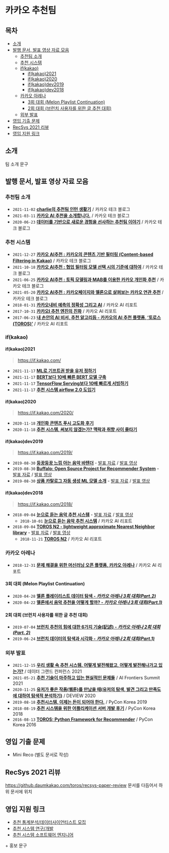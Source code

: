 # 카카오 추천팀 <!-- omit in toc -->

## 목차 <!-- omit in toc -->

- [소개](#소개)
- [발행 문서, 발표 영상 자료 모음](#발행-문서-발표-영상-자료-모음)
  - [추천팀 소개](#추천팀-소개)
  - [추천 시스템](#추천-시스템)
  - [if(kakao)](#ifkakao)
    - [if(kakao)2021](#ifkakao2021)
    - [if(kakao)2020](#ifkakao2020)
    - [if(kakao)dev2019](#ifkakaodev2019)
    - [if(kakao)dev2018](#ifkakaodev2018)
  - [카카오 아레나](#카카오-아레나)
    - [3회 대회 (Melon Playlist Continuation)](#3회-대회-melon-playlist-continuation)
    - [2회 대회 (브런치 사용자를 위한 글 추천 대회)](#2회-대회-브런치-사용자를-위한-글-추천-대회)
  - [외부 발표](#외부-발표)
- [영입 기출 문제](#영입-기출-문제)
- [RecSys 2021 리뷰](#recsys-2021-리뷰)
- [영입 지원 링크](#영입-지원-링크)

## 소개

팀 소개 문구

## 발행 문서, 발표 영상 자료 모음

### 추천팀 소개

- `2021-11-02` **[charlie의 추천팀 인턴 생활기](https://tech.kakao.com/2021/11/02/charlie-internship/)** / 카카오 테크 블로그
- `2021-03-11` **[카카오 AI 추천을 소개합니다.](https://tech.kakao.com/2021/03/11/kakao-ai/)** / 카카오 테크 블로그
- `2020-06-23` **[데이터를 기반으로 새로운 경험을 선사하는 추천팀 이야기](https://tech.kakao.com/2020/06/23/recruit-algorithm-ml/)** / 카카오 테크 블로그

### 추천 시스템

- `2021-12-27` **[카카오 AI추천 : 카카오의 콘텐츠 기반 필터링 (Content-based Filtering in Kakao)](https://tech.kakao.com/2021/12/27/content-based-filtering-in-kakao/)** / 카카오 테크 블로그
- `2021-10-18` **[카카오 AI추천 : 협업 필터링 모델 선택 시의 기준에 대하여](https://tech.kakao.com/2021/10/18/collaborative-filtering/)** / 카카오 테크 블로그
- `2021-06-25` **[카카오 AI추천 : 토픽 모델링과 MAB를 이용한 카카오 개인화 추천](https://tech.kakao.com/2021/06/25/kakao-ai-recommendation-01/)** / 카카오 테크 블로그
- `2021-05-20` **[카카오 AI추천 : 카카오페이지와 멜론으로 살펴보는 카카오 연관 추천](https://tech.kakao.com/2021/05/20/kakao-ai-recommendation/)** / 카카오 테크 블로그
- `2018-01-31` **[카카오내비 예측의 정확성 그리고 AI](https://brunch.co.kr/@kakao-it/193)** / 카카오 AI 리포트
- `2017-10-31` **[카카오I 추천 엔진의 진화](https://brunch.co.kr/@kakao-it/136)** / 카카오 AI 리포트
- `2017-06-23` **[내 손안의 AI 비서, 추천 알고리듬 - 카카오의 AI 추천 플랫폼, ‘토로스(TOROS)’](https://brunch.co.kr/@kakao-it/72)** / 카카오 AI 리포트

### if(kakao)

#### if(kakao)2021

> <https://if.kakao.com/>

- `2021-11-17` **[ML로 기프트권 받을 유저 정하기](https://if.kakao.com/session/26)**
- `2021-11-17` **[BERT보다 10배 빠른 BERT 모델 구축](https://if.kakao.com/session/27)**
- `2021-11-17` **[TensorFlow Serving보다 10배 빠르게 서빙하기](https://if.kakao.com/session/28)**
- `2021-11-17` **[추천 시스템 airflow 2.0 도입기](https://if.kakao.com/session/29)**

#### if(kakao)2020

> <https://if.kakao.com/2020/>

- `2020-11-18` **[개인화 콘텐츠 푸시 고도화 후기](https://if.kakao.com/2020/session/93)**
- `2020-11-18` **[추천 시스템, 써보지 않겠는가? 맥락과 취향 사이 줄타기](https://if.kakao.com/2020/session/125)**

#### if(kakao)dev2019

> <https://if.kakao.com/2019/>

- `2019-08-30` **[둥꿍둥꿍 느낌 아는 음악 바텐더](https://if.kakao.com/2019/program?sessionId=1bfc0d56-3946-4e40-9ab1-523f16d8594a)** - [발표 자료](https://mk.kakaocdn.net/dn/if-kakao/conf2019/%EB%B0%9C%ED%91%9C%EC%9E%90%EB%A3%8C_2019/T08-S01.pdf) / [발표 영상](https://mk-v1.kakaocdn.net/dn/if-kakao/conf2019/conf_video_2019/2_103_01_m1.mp4)
- `2019-08-30` **[Buffalo: Open Source Project for Recommender System](https://if.kakao.com/2019/program?sessionId=c59d4061-6914-4a65-8fb5-f0a0c6c65b93)** - [발표 자료](https://mk.kakaocdn.net/dn/if-kakao/conf2019/%EB%B0%9C%ED%91%9C%EC%9E%90%EB%A3%8C_2019/T08-S02-Buffalo.pdf) / [발표 영상](https://mk-v1.kakaocdn.net/dn/if-kakao/conf2019/conf_video_2019/2_103_02_m1.mp4)
- `2019-08-30` **[상품 카탈로그 자동 생성 ML 모델 소개](https://if.kakao.com/2019/program?sessionId=dce0dd84-d054-4b80-8013-b3d58f61bbe8)** - [발표 자료](https://mk.kakaocdn.net/dn/if-kakao/conf2019/%EB%B0%9C%ED%91%9C%EC%9E%90%EB%A3%8C_2019/T08-S04.pdf) / [발표 영상](https://mk-v1.kakaocdn.net/dn/if-kakao/conf2019/conf_video_2019/2_103_04_m1.mp4)

#### if(kakao)dev2018

> <https://if.kakao.com/2018/>

- `2018-09-04` **[눈으로 듣는 음악 추천 시스템](https://if.kakao.com/2018/program?sessionId=959a3047-0a08-4a42-99ce-35a9210ab49a)** - [발표 자료](https://mk.kakaocdn.net/dn/if-kakao/conf2018/%E1%84%82%E1%85%AE%E1%86%AB%E1%84%8B%E1%85%B3%E1%84%85%E1%85%A9%20%E1%84%83%E1%85%B3%E1%86%AE%E1%84%82%E1%85%B3%E1%86%AB%20%E1%84%8B%E1%85%B3%E1%86%B7%E1%84%8B%E1%85%A1%E1%86%A8%20%E1%84%8E%E1%85%AE%E1%84%8E%E1%85%A5%E1%86%AB%20%E1%84%89%E1%85%B5%E1%84%89%E1%85%B3%E1%84%90%E1%85%A6%E1%86%B7.pdf) / [발표 영상](http://tv.kakao.com/v/391418802)
  - `2018-10-01` **[눈으로 듣는 음악 추천 시스템](https://brunch.co.kr/@kakao-it/282)** / 카카오 AI 리포트
- `2018-09-04` **[TOROS N2 - lightweight approximate Nearest Neighbor library](https://if.kakao.com/2018/program?sessionId=ad6ea793-70e6-495c-b154-c765e6339793)** - [발표 자료](https://mk.kakaocdn.net/dn/if-kakao/conf2018/TOROS%20N2%20-%20lightweight%20approximate%20Nearest%20Neighbor%20library.pdf) / [발표 영상](http://tv.kakao.com/v/391419278)
  - `2018-11-21` **[TOROS N2](https://brunch.co.kr/@kakao-it/300)** / 카카오 AI 리포트

### 카카오 아레나

- `2018-12-31` **[문제 해결을 위한 머신러닝 오픈 플랫폼, 카카오 아레나](https://brunch.co.kr/@kakao-it/321)** / 카카오 AI 리포트

#### 3회 대회 (Melon Playlist Continuation)

- `2020-04-28` **[멜론 플레이리스트 데이터 탐색 - _카카오 아레나 3회 대회(Part.2)_](https://brunch.co.kr/@kakao-it/343)**
- `2020-04-22` **[멜론에서 음악 추천을 어떻게 할까? - _카카오 아레나 3회 대회(Part.1)_](https://brunch.co.kr/@kakao-it/342)**

#### 2회 대회 (브런치 사용자를 위한 글 추천 대회)

- `2019-07-04` **[브런치 추천의 힘에 대한 6가지 기술(記述) - _카카오 아레나 2회 대회 (Part. 2)_](https://brunch.co.kr/@kakao-it/333)**
- `2019-06-24` **[브런치 데이터의 탐색과 시각화 - _카카오 아레나 2회 대회(Part.1)_](https://brunch.co.kr/@kakao-it/332)**

### 외부 발표

- `2021-12-15` **[우리 생활 속 추천 시스템. 어떻게 발전해왔고, 어떻게 발전해나가고 있는가?](https://www.youtube.com/watch?v=jJfXHo7nNe8)** / 데이터 그랜드 컨퍼런스 2021
- `2021-05-21` **[추천 기술이 마주하고 있는 현실적인 문제들](https://www.youtube.com/watch?v=UUY8YEesIVY)** / AI Frontiers Summit 2021
- `2020-11-25` **[유저가 좋은 작품(웹툰)를 만났을 때(유저의 탐색, 발견 그리고 만족도에 대하여 탐색적 분석하기)](https://deview.kr/2020/sessions/332)** / DEVIEW 2020
- `2019-08-18` **[추천시스템, 이제는 돈이 되어야 한다.](https://archive.pycon.kr/2019/program/talk-detail/?id=136)** / PyCon Korea 2019
- `2018-08-19` **[추천 시스템을 위한 어플리케이션 서버 개발 후기](https://archive.pycon.kr/2018/program/33)** / PyCon Korea 2018
- `2016-08-13` **[TOROS: Python Framework for Recommender](https://archive.pycon.kr/2016apac/program/50)** / PyCon Korea 2016

## 영입 기출 문제

- Mini Reco (별도 문서로 작성)

## RecSys 2021 리뷰

<https://github.daumkakao.com/toros/recsys-paper-review>
문서를 다듬어서 하위 문서에 위치

## 영입 지원 링크

- [추천 통계분석/데이터사이언티스트 모집](https://careers.kakao.com/jobs/P-10913)
- [추천 시스템 연구/개발](https://careers.kakao.com/jobs/P-9883)
- [추천 시스템 소프트웨어 엔지니어](https://careers.kakao.com/jobs/P-10200)

\+ 홍보 문구
